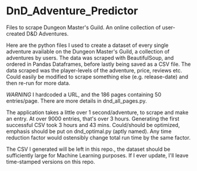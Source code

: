 # DnD_Adventure_Predictor
Files to scrape Dungeon Master's Guild. An online collection of user-created D&amp;D Adventures.

Here are the python files I used to create a dataset of every single adventure available on the Dungeon Master's Guild, a collection of adventures by users.
The data was scraped with BeautifulSoup, and ordered in Pandas Dataframes, before lastly being saved as a CSV file. The data scraped was the player-levels of the adventure, price, reviews etc. Could easily be modified to scrape something else (e.g. release-date) and then re-run for more data.

*WARNING* I hardcoded a URL, and the 186 pages containing 50 entries/page. There are more details in dnd_all_pages.py.

The application takes a little over 1 second/adventure, to scrape and make an entry. At over 9000 entries, that's over 3 hours.
Generating the first successful CSV took 3 hours and 43 mins.
Could/should be optimized, emphasis should be put on dnd_optimal.py (aptly named). 
Any time reduction factor would ostensibly change total run time by the same factor.

The CSV I generated will be left in this repo., the dataset should be sufficiently large for Machine Learning purposes. 
If I ever update, I'll leave time-stamped versions on this repo.
